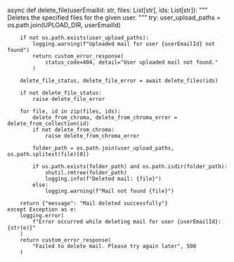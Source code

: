 async def delete_file(userEmailId: str, files: List[str], ids: List[str]):
    """
    Deletes the specified files for the given user.
    """
    try:
        user_upload_paths = os.path.join(UPLOAD_DIR, userEmailId)

        if not os.path.exists(user_upload_paths):
            logging.warning(f"Uploaded mail for user {userEmailId} not found")
            return custom_error_response(
                status_code=404, detail="User uploaded mail not found."
            )

        delete_file_status, delete_file_error = await delete_files(ids)

        if not delete_file_status:
            raise delete_file_error

        for file, id in zip(files, ids):
            delete_from_chroma, delete_from_chroma_error = delete_from_collection(id)
            if not delete_from_chroma:
                raise delete_from_chroma_error

            folder_path = os.path.join(user_upload_paths, os.path.splitext(file)[0])

            if os.path.exists(folder_path) and os.path.isdir(folder_path):
                shutil.rmtree(folder_path)
                logging.info(f"Deleted mail: {file}")
            else:
                logging.warning(f"Mail not found {file}")

        return {"message": "Mail deleted successfully"}
    except Exception as e:
        logging.error(
            f"Error occurred while deleting mail for user {userEmailId}: {str(e)}"
        )
        return custom_error_response(
            "Failed to delete mail. Please try again later", 500
        )
